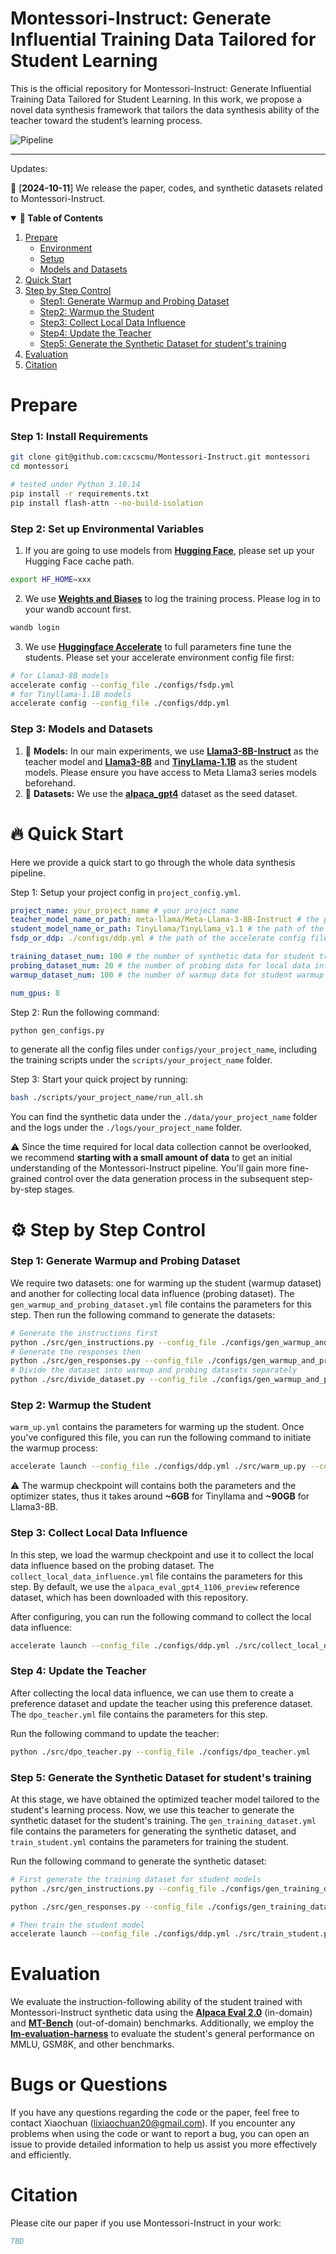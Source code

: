 # Montessori-Instruct: Generate Influential Training Data Tailored for Student Learning
This is the official repository for Montessori-Instruct: Generate Influential Training Data Tailored for Student Learning. In this work, we propose a novel data synthesis framework that tailors the data synthesis ability of the teacher toward the student’s learning process.

![Pipeline](assets/montessori.png)

---

Updates:

:tada: [**2024-10-11**] We release the paper, codes, and synthetic datasets related to Montessori-Instruct.

<details open>
  <summary><b>🔗 Table of Contents</b></summary>

1. [Prepare](#prepare)
   - [Environment](#step-1-install-requirements)
   - [Setup](#step-2-set-up-environmental-variables)
   - [Models and Datasets](#step-3-models-and-datasets)
2. [Quick Start](#fire-quick-start)
3. [Step by Step Control](#gear-step-by-step-control)
   - [Step1: Generate Warmup and Probing Dataset](#step-1-generate-warmup-and-probing-dataset)
   - [Step2: Warmup the Student](#step-2-warmup-the-student)
   - [Step3: Collect Local Data Influence](#step-3-collect-local-data-influence)
   - [Step4: Update the Teacher](#step-4-update-the-teacher)
   - [Step5: Generate the Synthetic Dataset for student's training](#step-5-generate-the-synthetic-dataset-for-students-training)
4. [Evaluation](#evaluation)
5. [Citation](#citation)

</details>

# Prepare

### Step 1: Install Requirements
```bash
git clone git@github.com:cxcscmu/Montessori-Instruct.git montessori
cd montessori

# tested under Python 3.10.14
pip install -r requirements.txt
pip install flash-attn --no-build-isolation
```

### Step 2: Set up Environmental Variables 

1. If you are going to use models from [**Hugging Face**](https://huggingface.co/), please set up your Hugging Face cache path.
```bash
export HF_HOME=xxx
```

2. We use [**Weights and Biases**](https://wandb.ai/site/) to log the training process. Please log in to your wandb account first.
```bash
wandb login
```

3. We use [**Huggingface Accelerate**](https://huggingface.co/docs/accelerate/index) to full parameters fine tune the students. Please set your accelerate environment config file first:
```bash
# for Llama3-8B models
accelerate config --config_file ./configs/fsdp.yml 
# for Tinyllama-1.1B models
accelerate config --config_file ./configs/ddp.yml 
```

### Step 3: Models and Datasets

1. 🤖 **Models:** In our main experiments, we use [**Llama3-8B-Instruct**](https://huggingface.co/meta-llama/Meta-Llama-3-8B-Instruct) as the teacher model and [**Llama3-8B**](https://huggingface.co/meta-llama/Meta-Llama-3-8B) and [**TinyLlama-1.1B**](https://huggingface.co/TinyLlama/TinyLlama_v1.1) as the student models. Please ensure you have access to Meta Llama3 series models beforehand.
2. 🔎 **Datasets:** We use the [**alpaca_gpt4**](https://github.com/Instruction-Tuning-with-GPT-4/GPT-4-LLM) dataset as the seed dataset.

# :fire: Quick Start
Here we provide a quick start to go through the whole data synthesis pipeline.

Step 1: Setup your project config in `project_config.yml`. 
```yaml
project_name: your_project_name # your project name
teacher_model_name_or_path: meta-llama/Meta-Llama-3-8B-Instruct # the path of the teacher model
student_model_name_or_path: TinyLlama/TinyLlama_v1.1 # the path of the student model
fsdp_or_ddp: ./configs/ddp.yml # the path of the accelerate config file

training_dataset_num: 100 # the number of synthetic data for student training
probing_dataset_num: 20 # the number of probing data for local data influence collection
warmup_dataset_num: 100 # the number of warmup data for student warmup

num_gpus: 8
```

Step 2: Run the following command:
```bash
python gen_configs.py
```
to generate all the config files under `configs/your_project_name`, including the training scripts under the `scripts/your_project_name` folder. 

Step 3: Start your quick project by running:
```bash
bash ./scripts/your_project_name/run_all.sh
```

You can find the synthetic data under the `./data/your_project_name` folder and the logs under the `./logs/your_project_name` folder.

:warning: Since the time required for local data collection cannot be overlooked, we recommend **starting with a small amount of data** to get an initial understanding of the Montessori-Instruct pipeline. You'll gain more fine-grained control over the data generation process in the subsequent step-by-step stages.


# :gear: Step by Step Control

### Step 1: Generate Warmup and Probing Dataset
We require two datasets: one for warming up the student (warmup dataset) and another for collecting local data influence (probing dataset). The `gen_warmup_and_probing_dataset.yml` file contains the parameters for this step. 
Then run the following command to generate the datasets:
```bash
# Generate the instructions first
python ./src/gen_instructions.py --config_file ./configs/gen_warmup_and_probing_dataset.yml 
# Generate the responses then
python ./src/gen_responses.py --config_file ./configs/gen_warmup_and_probing_dataset.yml 
# Divide the dataset into warmup and probing datasets separately
python ./src/divide_dataset.py --config_file ./configs/gen_warmup_and_probing_dataset.yml 
```

### Step 2: Warmup the Student
`warm_up.yml` contains the parameters for warming up the student. Once you've configured this file, you can run the following command to initiate the warmup process:
```bash
accelerate launch --config_file ./configs/ddp.yml ./src/warm_up.py --config_file ./configs/warm_up.yml # for the Tinyllama-1.1B model; change ddp to fsdp for Llama3-8B series models.
```

:warning: The warmup checkpoint will contains both the parameters and the optimizer states, thus it takes around **~6GB** for Tinyllama and **~90GB** for Llama3-8B.

### Step 3: Collect Local Data Influence
In this step, we load the warmup checkpoint and use it to collect the local data influence based on the probing dataset. The `collect_local_data_influence.yml` file contains the parameters for this step. By default, we use the `alpaca_eval_gpt4_1106_preview` reference dataset, which has been downloaded with this repository.

After configuring, you can run the following command to collect the local data influence:
```bash
accelerate launch --config_file ./configs/ddp.yml ./src/collect_local_data_influence.py --config_file ./configs/collect_local_data_influence.yml # for Tinyllama-1.1B models; change ddp to fsdp for Llama3-8B models.
```


### Step 4: Update the Teacher
After collecting the local data influence, we can use them to create a preference dataset and update the teacher using this preference dataset. The `dpo_teacher.yml` file contains the parameters for this step.

Run the following command to update the teacher:
```bash
python ./src/dpo_teacher.py --config_file ./configs/dpo_teacher.yml
```

### Step 5: Generate the Synthetic Dataset for student's training
At this stage, we have obtained the optimized teacher model tailored to the student's learning process. Now, we use this teacher to generate the synthetic dataset for the student's training. The `gen_training_dataset.yml` file contains the parameters for generating the synthetic dataset, and `train_student.yml` contains the parameters for training the student.

Run the following command to generate the synthetic dataset:

```bash
# First generate the training dataset for student models
python ./src/gen_instructions.py --config_file ./configs/gen_training_dataset.yml

python ./src/gen_responses.py --config_file ./configs/gen_training_dataset.yml

# Then train the student model
accelerate launch --config_file ./configs/ddp.yml ./src/train_student.py --config_file ./configs/train_student.yml
```


# Evaluation
We evaluate the instruction-following ability of the student trained with Montessori-Instruct synthetic data using the [**Alpaca Eval 2.0**](https://github.com/tatsu-lab/alpaca_eval/blob/main/README.md) (in-domain) and [**MT-Bench**](https://github.com/lm-sys/FastChat/tree/main/fastchat/llm_judge) (out-of-domain) benchmarks. Additionally, we employ the [**lm-evaluation-harness**](https://github.com/EleutherAI/lm-evaluation-harness) to evaluate the student's general performance on MMLU, GSM8K, and other benchmarks.

# Bugs or Questions
If you have any questions regarding the code or the paper, feel free to contact Xiaochuan (lixiaochuan20@gmail.com). If you encounter any problems when using the code or want to report a bug, you can open an issue to provide detailed information to help us assist you more effectively and efficiently.

# Citation
Please cite our paper if you use Montessori-Instruct in your work:
```bibtex
TBD
```
